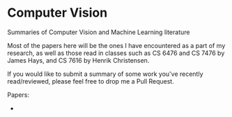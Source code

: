 # Computer Vision
Summaries of Computer Vision and Machine Learning literature

Most of the papers here will be the ones I have encountered as a part of my research, as well as those read in classes such as CS 6476 and CS 7476 by James Hays, and CS 7616 by Henrik Christensen.

If you would like to submit a summary of some work you've recently read/reviewed, please feel free to drop me a Pull Request.

Papers:

- 
